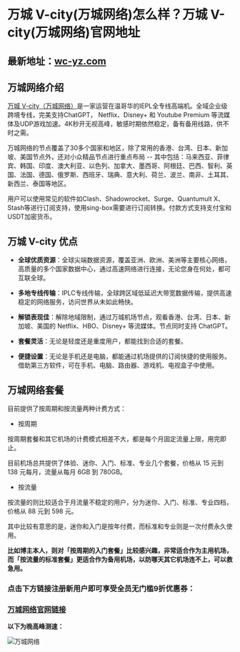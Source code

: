 # 万城 V-city(万城网络)怎么样？万城 V-city(万城网络)官网地址 

## 最新地址：[wc-yz.com](https://user.vcsite02.com/#/sign-up?code=0BnXRJud)

## 万城网络介绍

[万城 V-city（万城网络）](https://user.vcsite02.com/#/sign-up?code=0BnXRJud)是一家运营在温哥华的IEPL全专线高端机。全域企业级跨境专线，完美支持ChatGPT， Netflix、Disney+ 和 Youtube Premium 等流媒体及UDP游戏加速。4K秒开无视高峰，敏感时期依然稳定，备有备用线路，供不时之需。

万城网络的节点覆盖了30多个国家和地区，除了常用的香港、台湾、日本、新加坡、美国节点外，还对小众精品节点进行重点布局 -- 其中包括：马来西亚、菲律宾、韩国、印度、澳大利亚、以色列、加拿大、墨西哥、阿根廷、巴西、智利、英国、法国、德国、俄罗斯、西班牙、瑞典、意大利、荷兰、波兰、南非、土耳其、新西兰、泰国等地区。

用户可以使用常见的软件如Clash、Shadowrocket、Surge、Quantumult X、Stash等进行订阅支持，使用sing-box需要进行订阅转换。付款方式支持支付宝和USDT加密货币。

## 万城 V-city 优点

- **全球优质资源**：全球尖端数据资源，覆盖亚洲、欧洲、美洲等主要核心网络，高质量的多个国家数据中心，通过高速网络进行连接，无论您身在何处，都可互联全球。

- **多地专线传输**：IPLC专线传输，全球跨区域低延迟大带宽数据传输，提供高速稳定的网络服务，访问世界从未如此畅快。

- **解锁表现佳**：解除地域限制，通过万城机场节点，观看香港、台湾、日本、新加坡、美国的 Netflix、HBO、Disney+ 等流媒体。节点同时支持 ChatGPT。

- **套餐灵活**：无论是轻度还是重度用户，都能找到合适的套餐。

- **便捷设置**：无论是手机还是电脑，都能通过机场提供的订阅快捷的使用服务。借助第三方软件，可在手机、电脑、路由器、游戏机、电视盒子中使用。

## 万城网络套餐

目前提供了按周期和按流量两种计费方式：

- 按周期

按周期套餐和其它机场的计费模式相差不大，都是每个月固定流量上限，用完即止。

目前机场总共提供了体验、迷你、入门、标准、专业几个套餐，价格从 15 元到 138 元每月，流量从每月 6GB 到 780GB。

- 按流量

按流量的则比较适合于月流量不稳定的用户，分为迷你、入门、标准、专业四档，价格从 88 元到 598 元。

其中比较有意思的是，迷你和入门是按年付费，而标准和专业则是一次付费永久使用。

**比如博主本人，则对「按周期的入门套餐」比较感兴趣，非常适合作为主用机场，而「按流量的标准套餐」更适合作为备用机场，以防哪天其它机场连不上，可以救急用。**

### 点击下方链接注册新用户即可享受全员无门槛9折优惠券：

### [万城网络官网链接](https://user.vcsite02.com/#/sign-up?code=0BnXRJud)


**以下为晚高峰测速：**

![万城网络](https://github.com/user-attachments/assets/d35bb7c2-fcb1-48ea-b1fc-39cdfeac5bd5)
